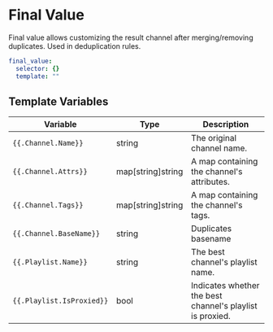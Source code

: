 # Final Value

Final value allows customizing the result channel after merging/removing duplicates. Used in deduplication rules.

```yaml
final_value:
  selector: {}
  template: ""
```

## Template Variables

| Variable                  | Type              | Description                                               |
|---------------------------|-------------------|-----------------------------------------------------------|
| `{{.Channel.Name}}`       | string            | The original channel name.                                |
| `{{.Channel.Attrs}}`      | map[string]string | A map containing the channel's attributes.                |
| `{{.Channel.Tags}}`       | map[string]string | A map containing the channel's tags.                      |
| `{{.Channel.BaseName}}`   | string            | Duplicates basename                                       |
| `{{.Playlist.Name}}`      | string            | The best channel's playlist name.                         |
| `{{.Playlist.IsProxied}}` | bool              | Indicates whether the best channel's playlist is proxied. |